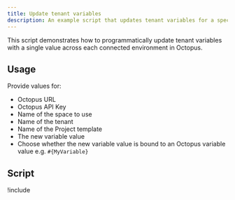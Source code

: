 ```yaml
---
title: Update tenant variables
description: An example script that updates tenant variables for a specific project template with a single value across each connected environment in Octopus using the REST API and Octopus.Client.
---
```


This script demonstrates how to programmatically update tenant variables with a single value across each connected environment in Octopus.

## Usage

Provide values for:

- Octopus URL
- Octopus API Key
- Name of the space to use
- Name of the tenant
- Name of the Project template
- The new variable value
- Choose whether the new variable value is bound to an Octopus variable value e.g. `#{MyVariable}`

## Script

!include <update-tenant-variable-scripts>
